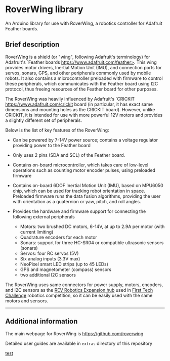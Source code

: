 # RoverWing library

An Arduino library for use with  RoverWing, a robotics controller for Adafruit Feather boards. 

## Brief description

RoverWing is a  shield (or "wing", following Adafruit's terminology) for Adafruit's `Feather boards https://www.adafruit.com/feather>. 
This wing provides motor drivers, Inertial Motion Unit (IMU), and connection ports for servos, sonars, GPS, 
and other peripherals commonly used by mobile robots. It also contains a microcontroller preloaded with firmware 
to control these peripherals, which communicates with the Feather board using I2C protocol, thus freeing resources 
of the Feather board for other purposes. 

The RoverWing was heavily influenced by Adafruit's `CRICKIT <https://www.adafruit.com/crickit>   board 
(in particular, it has exact same dimensions and 
mounting holes as the CRICKIT board). However, unlike CRICKIT, it is intended for use with more powerful 12V motors 
and provides a slightly different set of peripherals. 

Below is the list of key features of the RoverWing:

* Can be powered by 7-14V power source; contains a voltage regulator providing power to the Feather board

* Only uses 2 pins (SDA and SCL) of the Feather board. 

* Contains on-board microcontroller, which takes care of low-level operations such as counting motor encoder pulses, using preloaded firmware

* Contains on-board 6DOF  Inertial Motion Unit (IMU), based on MPU6050 chip, which can be used for tracking robot orientation in space. 
Preloaded firmware runs the data fusion algorithms, providing the user with orientation as a quaternion or yaw, pitch, and roll angles. 

* Provides the hardware and firmware support for connecting the following external peripherals

  - Motors: two brushed DC motors, 6-14V, at up to 2.9A  per motor (with current limiting)
  - Quadrature encoders for each motor
  - Sonars: support for three HC-SR04 or compatible ultrasonic sensors (sonars)  
  - Servos: four RC servos (5V) 
  - Six analog inputs (3.3V max)
  - NeoPixel smart LED strips (up to 45 LEDs)
  - GPS and magnetometer (compass) sensors
  - two   additional I2C sensors
  

The RoverWing uses same connectors for power supply, motors, encoders, and I2C sensors as the [REV Robotics Expansion hub](http://www.revrobotics.com/rev-31-1153/) 
used in [First Tech Challenge](https://www.firstinspires.org/robotics/ftc>)  robotics competition, so it can be easily used with the same motors and sensors.

---

## Additional information

The main webpage for RoverWing is https://github.com/roverwing

Detailed user guides are available in `extras` directory of this repository

<a href="/docs/index.html">test</a>
